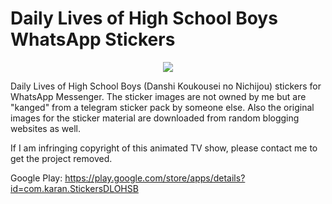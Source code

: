 # Daily Lives of High School Boys WhatsApp Stickers

<p align="center">
  <img src="https://lh3.googleusercontent.com/5Ox9JTXEaby23utqR9OzjuihimIWhzBogjh4oQbBYaisrM8awrh4gXwjg6nzH5eC5tk=s180">
</p>

Daily Lives of High School Boys (Danshi Koukousei no Nichijou) stickers for WhatsApp Messenger. The sticker images are not owned by me but are "kanged" from a telegram sticker pack by someone else. Also the original images for the sticker material are downloaded from random blogging websites as well.

If I am infringing copyright of this animated TV show, please contact me to get the project removed.

Google Play: https://play.google.com/store/apps/details?id=com.karan.StickersDLOHSB
